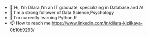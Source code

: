 - 👋 Hi, I’m Dilara,I’m an IT graduate, specializing in Database and AI
- 👀 I'm a strong follower of Data Science,Psychology
- 🌱 I’m currently learning Python,R 
- 📫 How to reach me https://www.linkedin.com/in/dilara-kizilkaya-0b10b9293/

<!---
EDilaraK/EDilaraK is a ✨ special ✨ repository because its `README.md` (this file) appears on your GitHub profile.
You can click the Preview link to take a look at your changes.
--->
